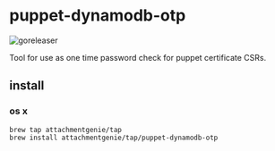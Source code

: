 # puppet-dynamodb-otp

![goreleaser](https://github.com/attachmentgenie/puppet-dynamodb-otp/workflows/goreleaser/badge.svg)

Tool for use as one time password check for puppet certificate CSRs.

## install

### os x

    brew tap attachmentgenie/tap
    brew install attachmentgenie/tap/puppet-dynamodb-otp
